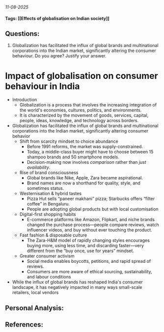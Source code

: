 *11-08-2025*
#### Tags: [[Effects of globalisation on Indian society]]


## Questions:

1. Globalization has facilitated the influx of global brands and multinational corporations into the Indian market, significantly altering the consumer behaviour. Do you agree? Justify your answer.

# Impact of globalisation on consumer behaviour in India

- Introduction
	- Globalization is a process that involves the increasing integration of the world's economies, cultures, politics, and environments. 
	- It is characterized by the movement of goods, services, capital, people, ideas, knowledge, and technology across borders.
- Globalization has facilitated the influx of global brands and multinational corporations into the Indian market, significantly altering consumer behavior 
	- Shift from scarcity mindset to choice abundance
		- Before 1991 reforms, the market was supply-constrained. 
		- Today, a middle-class buyer might have to choose between 15 shampoo brands and 50 smartphone models. 
		- Decision-making now involves _comparison_ rather than _just availability_.
	- Rise of brand consciousness
		- Global brands like Nike, Apple, Zara became aspirational. 
		- Brand names are now a shorthand for quality, style, and sometimes status.
	- Westernisation & hybrid tastes
		- Pizza Hut sells “paneer makhani” pizza; Starbucks offers “filter coffee” in Bengaluru. 
		- People are adopting global products but with local customisation
	- Digital-first shopping habits
		- E-commerce platforms like Amazon, Flipkart, and niche brands changed the purchase process—people compare reviews, watch influencer videos, and buy without ever touching the product.
	- Fast fashion & disposable culture
		- The Zara-H&M model of rapidly changing styles encourages buying more, using less time, and discarding faster—very different from the “buy once, use for years” mindset.
	- Greater consumer activism
		- Social media enables boycotts, petitions, and rapid spread of reviews. 
		- Consumers are more aware of ethical sourcing, sustainability, and labour conditions
- While the influx of global brands has reshaped India's consumer landscape, it has negatively impacted in many ways small-scale retailers, local vendors




## Personal Analysis:


## References:
